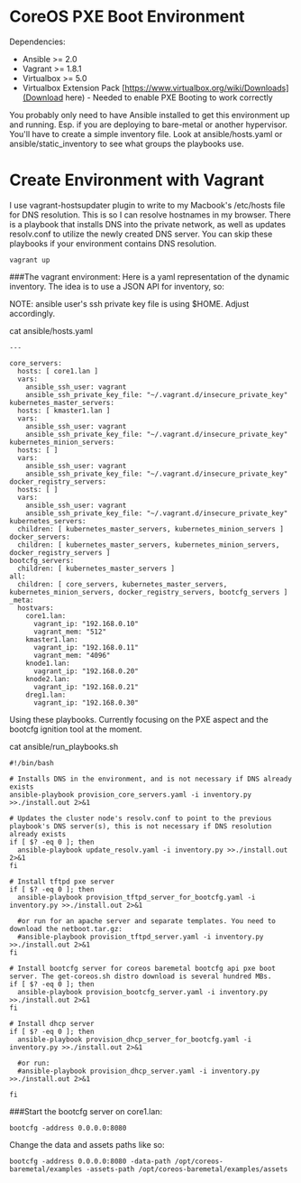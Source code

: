 CoreOS PXE Boot Environment
===================

Dependencies:
* Ansible >= 2.0
* Vagrant >= 1.8.1
* Virtualbox >= 5.0
* Virtualbox Extension Pack [https://www.virtualbox.org/wiki/Downloads](Download here) - Needed to enable PXE Booting to work correctly

You probably only need to have Ansible installed to get this environment up and running. Esp. if you are deploying to bare-metal or another hypervisor. You'll have to create a simple inventory file. Look at ansible/hosts.yaml or ansible/static_inventory to see what groups the playbooks use.

Create Environment with Vagrant
===============================

I use vagrant-hostsupdater plugin to write to my Macbook's /etc/hosts file for DNS resolution. This is so I can resolve hostnames in my browser. There is a playbook that installs DNS into the private network, as well as updates resolv.conf to utilize the newly created DNS server. You can skip these playbooks if your environment contains DNS resolution.
```
vagrant up
```

###The vagrant environment:
Here is a yaml representation of the dynamic inventory. The idea is to use a JSON API for inventory, so:

NOTE: ansible user's ssh private key file is using $HOME. Adjust accordingly.

cat ansible/hosts.yaml
```
---

core_servers:
  hosts: [ core1.lan ]
  vars:
    ansible_ssh_user: vagrant
    ansible_ssh_private_key_file: "~/.vagrant.d/insecure_private_key"
kubernetes_master_servers:
  hosts: [ kmaster1.lan ]
  vars:
    ansible_ssh_user: vagrant
    ansible_ssh_private_key_file: "~/.vagrant.d/insecure_private_key"
kubernetes_minion_servers:
  hosts: [ ]
  vars:
    ansible_ssh_user: vagrant
    ansible_ssh_private_key_file: "~/.vagrant.d/insecure_private_key"
docker_registry_servers:
  hosts: [ ]
  vars:
    ansible_ssh_user: vagrant
    ansible_ssh_private_key_file: "~/.vagrant.d/insecure_private_key"
kubernetes_servers:
  children: [ kubernetes_master_servers, kubernetes_minion_servers ]
docker_servers:
  children: [ kubernetes_master_servers, kubernetes_minion_servers, docker_registry_servers ]
bootcfg_servers:
  children: [ kubernetes_master_servers ]
all:
  children: [ core_servers, kubernetes_master_servers, kubernetes_minion_servers, docker_registry_servers, bootcfg_servers ]
_meta:
  hostvars:
    core1.lan:
      vagrant_ip: "192.168.0.10"
      vagrant_mem: "512"
    kmaster1.lan:
      vagrant_ip: "192.168.0.11"
      vagrant_mem: "4096"
    knode1.lan:
      vagrant_ip: "192.168.0.20"
    knode2.lan:
      vagrant_ip: "192.168.0.21"
    dreg1.lan:
      vagrant_ip: "192.168.0.30"
```

Using these playbooks. Currently focusing on the PXE aspect and the bootcfg ignition tool at the moment.

cat ansible/run_playbooks.sh
```
#!/bin/bash

# Installs DNS in the environment, and is not necessary if DNS already exists
ansible-playbook provision_core_servers.yaml -i inventory.py >>./install.out 2>&1

# Updates the cluster node's resolv.conf to point to the previous playbook's DNS server(s), this is not necessary if DNS resolution already exists
if [ $? -eq 0 ]; then
  ansible-playbook update_resolv.yaml -i inventory.py >>./install.out 2>&1
fi

# Install tftpd pxe server
if [ $? -eq 0 ]; then
  ansible-playbook provision_tftpd_server_for_bootcfg.yaml -i inventory.py >>./install.out 2>&1
  
  #or run for an apache server and separate templates. You need to download the netboot.tar.gz:
  #ansible-playbook provision_tftpd_server.yaml -i inventory.py >>./install.out 2>&1
fi

# Install bootcfg server for coreos baremetal bootcfg api pxe boot server. The get-coreos.sh distro download is several hundred MBs.
if [ $? -eq 0 ]; then
  ansible-playbook provision_bootcfg_server.yaml -i inventory.py >>./install.out 2>&1
fi

# Install dhcp server
if [ $? -eq 0 ]; then
  ansible-playbook provision_dhcp_server_for_bootcfg.yaml -i inventory.py >>./install.out 2>&1
  
  #or run:
  #ansible-playbook provision_dhcp_server.yaml -i inventory.py >>./install.out 2>&1

fi
```

###Start the bootcfg server on core1.lan:
```
bootcfg -address 0.0.0.0:8080
```

Change the data and assets paths like so:
```
bootcfg -address 0.0.0.0:8080 -data-path /opt/coreos-baremetal/examples -assets-path /opt/coreos-baremetal/examples/assets
```
